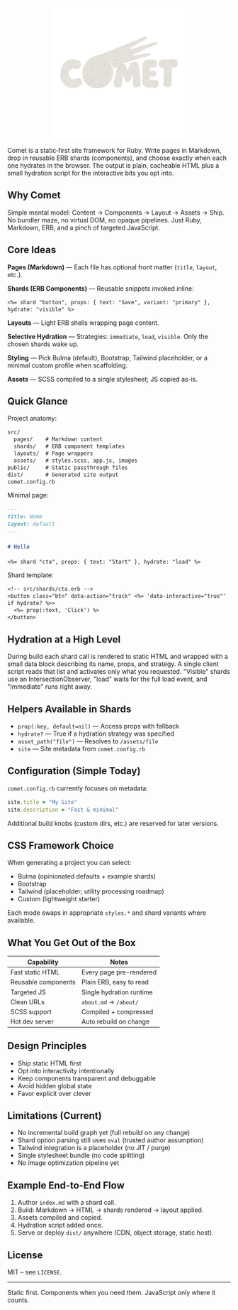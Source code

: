 <p align="center">
  <img src="https://github.com/WernerPetrick/comet/blob/main/images/Comet_logo.png" alt="Comet Logo" width="300">
</p>

Comet is a static‑first site framework for Ruby. Write pages in Markdown, drop in reusable ERB shards (components), and choose exactly when each one hydrates in the browser. The output is plain, cacheable HTML plus a small hydration script for the interactive bits you opt into.

## Why Comet

Simple mental model: Content → Components → Layout → Assets → Ship. No bundler maze, no virtual DOM, no opaque pipelines. Just Ruby, Markdown, ERB, and a pinch of targeted JavaScript.

## Core Ideas

**Pages (Markdown)** — Each file has optional front matter (`title`, `layout`, etc.).

**Shards (ERB Components)** — Reusable snippets invoked inline:
```erb
<%= shard "button", props: { text: "Save", variant: "primary" }, hydrate: "visible" %>
```

**Layouts** — Light ERB shells wrapping page content.

**Selective Hydration** — Strategies: `immediate`, `load`, `visible`. Only the chosen shards wake up.

**Styling** — Pick Bulma (default), Bootstrap, Tailwind placeholder, or a minimal custom profile when scaffolding.

**Assets** — SCSS compiled to a single stylesheet; JS copied as-is.

## Quick Glance

Project anatomy:
```
src/
  pages/    # Markdown content
  shards/   # ERB component templates
  layouts/  # Page wrappers
  assets/   # styles.scss, app.js, images
public/     # Static passthrough files
dist/       # Generated site output
comet.config.rb
```

Minimal page:
```markdown
---
title: Home
layout: default
---

# Hello

<%= shard "cta", props: { text: "Start" }, hydrate: "load" %>
```

Shard template:
```erb
<!-- src/shards/cta.erb -->
<button class="btn" data-action="track" <%= 'data-interactive="true"' if hydrate? %>>
  <%= prop(:text, 'Click') %>
</button>
```

## Hydration at a High Level

During build each shard call is rendered to static HTML and wrapped with a small data block describing its name, props, and strategy. A single client script reads that list and activates only what you requested. "Visible" shards use an IntersectionObserver, "load" waits for the full load event, and "immediate" runs right away.

## Helpers Available in Shards

- `prop(:key, default=nil)` — Access props with fallback
- `hydrate?` — True if a hydration strategy was specified
- `asset_path("file")` — Resolves to `/assets/file`
- `site` — Site metadata from `comet.config.rb`

## Configuration (Simple Today)

`comet.config.rb` currently focuses on metadata:
```ruby
site.title = "My Site"
site.description = "Fast & minimal"
```
Additional build knobs (custom dirs, etc.) are reserved for later versions.

## CSS Framework Choice

When generating a project you can select:
- Bulma (opinionated defaults + example shards)
- Bootstrap
- Tailwind (placeholder; utility processing roadmap)
- Custom (lightweight starter)

Each mode swaps in appropriate `styles.*` and shard variants where available.

## What You Get Out of the Box

| Capability | Notes |
|------------|-------|
| Fast static HTML | Every page pre-rendered |
| Reusable components | Plain ERB, easy to read |
| Targeted JS | Single hydration runtime |
| Clean URLs | `about.md` → `/about/` |
| SCSS support | Compiled + compressed |
| Hot dev server | Auto rebuild on change |

## Design Principles

- Ship static HTML first
- Opt into interactivity intentionally
- Keep components transparent and debuggable
- Avoid hidden global state
- Favor explicit over clever

## Limitations (Current)

- No incremental build graph yet (full rebuild on any change)
- Shard option parsing still uses `eval` (trusted author assumption)
- Tailwind integration is a placeholder (no JIT / purge)
- Single stylesheet bundle (no code splitting)
- No image optimization pipeline yet

## Example End-to-End Flow

1. Author `index.md` with a shard call.
2. Build: Markdown → HTML → shards rendered → layout applied.
3. Assets compiled and copied.
4. Hydration script added once.
5. Serve or deploy `dist/` anywhere (CDN, object storage, static host).

## License

MIT – see `LICENSE`.

---

Static first. Components when you need them. JavaScript only where it counts.
